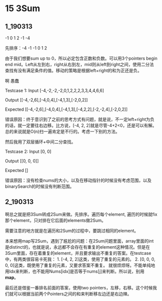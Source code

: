 # 15 3Sum

## 1_190313
-1 0 1 2 -1 -4

先排序：-4 -1 -1 0 1 2

由于我们想要sum up to 0，所以必定包含正数和负数。可以用3个pointers begin end mid。Left从左到右，right从右到左，mid则从left到right之间，使用二分法查找有没有满足条件的值。移动的策略是根据left+right的和为正还是负。

啊 愚蠢

Testcase 1:
Input
[-4,-2,-2,-2,0,1,2,2,2,3,3,4,4,6,6]

Output
[[-4,-2,6],[-4,0,4],[-4,1,3],[-2,0,2]]

Expected
[[-4,-2,6],[-4,0,4],[-4,1,3],[-4,2,2],[-2,-2,4],[-2,0,2]]

错误原因：终于意识到了之前的思考方式有问题，就是说，不一定left+right为负的话，就一定要往右边移。比方说，[-4, 2, 2]就是尽管-4+2<0，还是可以有解。总的来说就是O(n)扫一遍肯定是不行的。考虑一下别的方法。

然后我用了双层循环+中间二分查找。


Testcase 2:
Input
[0, 0]

Output
[[0, 0, 0]]

Expected
[]

错误原因：没有检查nums的大小，以及在移动指针的时候没有考虑范围，以及binarySearch的时候没有判断范围。

## 2_190313
啊总之就是把3Sum转成2Sum来做。先排序。遍历每个element, 遍历的时候就fix那个element，只对排在它后面的elements做2Sum。

需要注意的地方就是在遍历和2Sum的过程中，要跳过相同的element。

本来想用map写2Sum，遇到了尴尬的问题：在2Sum问题里面，array里面的int是distinct的，也就是说，永远都不会存在有重复的element这种情况。但是在3Sum里面，存在着重复的element，并且要求输出不重复的答案。在testcase中，有两类很容易卡死我：
	1. [-4, 2, 2]这类，使用了重复的元素的。
	2. [0, 0, 0, 0, 0]这类，既使用了重复的元素，又要求答案不重复。
就很烦烦呀。不能单纯地用Idx来判断，也不能用Nums[idx]是否等于nums[j]来判断。所以说，别用**map**。

最后还是借鉴一番排名前面的答案，使用two pointers，左移，右移。这个时候我们就可以根据当前两个Pointers之间的和来判断移左边还是右边辣。